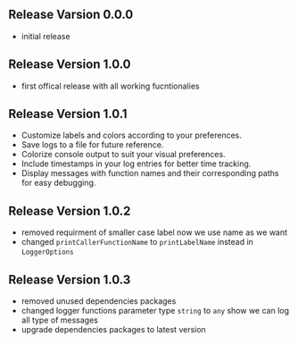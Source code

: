## Release Varsion 0.0.0

- initial release

## Release Version 1.0.0

- first offical release with all working fucntionalies

## Release Version 1.0.1

- Customize labels and colors according to your preferences.
- Save logs to a file for future reference.
- Colorize console output to suit your visual preferences.
- Include timestamps in your log entries for better time tracking.
- Display messages with function names and their corresponding paths for easy debugging.

## Release Version 1.0.2

- removed requirment of smaller case label now we use name as we want
- changed `printCallerFunctionName` to `printLabelName` instead in `LoggerOptions`

## Release Version 1.0.3

- removed unused dependencies packages
- changed logger functions parameter type `string` to `any` show we can log all type of messages
- upgrade dependencies packages to latest version